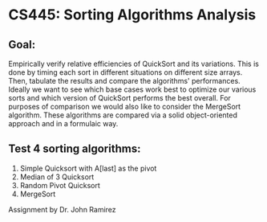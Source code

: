 # CS445: Sorting Algorithms Analysis

## Goal: 
Empirically verify relative efficiencies of QuickSort and its variations. This is done by timing each sort in different situations on different size arrays. Then, tabulate the results and compare the algorithms' performances. Ideally we want to see which base cases work best to optimize our various sorts and which version of QuickSort performs the best overall. For purposes of comparison we would also like to consider the MergeSort algorithm. These algorithms are compared via a solid object-oriented approach and in a formulaic way.

## Test 4 sorting algorithms:
1) Simple Quicksort with A[last] as the pivot
2) Median of 3 Quicksort
3) Random Pivot Quicksort
4) MergeSort

Assignment by Dr. John Ramirez
